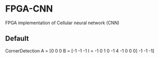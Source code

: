 # FPGA-CNN
FPGA implementation of Cellular neural network (CNN)
## Default
CornerDetection
A = [0 0 0    B = [-1 -1 -1    I = -1
     0 1 0         -1  4 -1
     0 0 0]        -1 -1 -1]  
